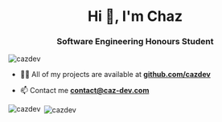 <h1 align="center">Hi 👋, I'm Chaz</h1>
<h3 align="center">Software Engineering Honours Student</h3>

<p align="left"> <img src="https://komarev.com/ghpvc/?username=cazdev" alt="cazdev" /> </p>

- 👨‍💻 All of my projects are available at **[github.com/cazdev](https://GitHub.com/cazdev)**

- 📫 Contact me **contact@caz-dev.com**

<p><img align="left" src="https://github-readme-stats.vercel.app/api/top-langs?username=cazdev&show_icons=true&locale=en&layout=compact&theme=dark" alt="cazdev" /></p>

<p>&nbsp;<img align="center" src="https://github-readme-stats.vercel.app/api?username=cazdev&show_icons=true&locale=en&theme=dark" alt="cazdev" /></p>
